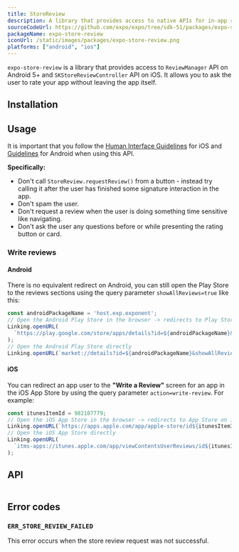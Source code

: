 ```yaml
---
title: StoreReview
description: A library that provides access to native APIs for in-app reviews.
sourceCodeUrl: https://github.com/expo/expo/tree/sdk-51/packages/expo-store-review
packageName: expo-store-review
iconUrl: /static/images/packages/expo-store-review.png
platforms: ["android", "ios"]
---
```


`expo-store-review` is a library that provides access to `ReviewManager` API on Android 5+ and `SKStoreReviewController` API on iOS. It allows you to ask the user to rate your app without leaving the app itself.

## Installation

## Usage

It is important that you follow the [Human Interface Guidelines](https://developer.apple.com/design/human-interface-guidelines/ratings-and-reviews) for iOS and [Guidelines](https://developer.android.com/guide/playcore/in-app-review#when-to-request) for Android when using this API.

**Specifically:**

- Don't call `StoreReview.requestReview()` from a button - instead try calling it after the user has finished some signature interaction in the app.
- Don't spam the user.
- Don't request a review when the user is doing something time sensitive like navigating.
- Don't ask the user any questions before or while presenting the rating button or card.

### Write reviews

#### Android

There is no equivalent redirect on Android, you can still open the Play Store to the reviews sections using the query parameter `showAllReviews=true` like this:

```ts Android Play Store example
const androidPackageName = 'host.exp.exponent';
// Open the Android Play Store in the browser -> redirects to Play Store on Android
Linking.openURL(
  `https://play.google.com/store/apps/details?id=${androidPackageName}&showAllReviews=true`
);
// Open the Android Play Store directly
Linking.openURL(`market://details?id=${androidPackageName}&showAllReviews=true`);
```

#### iOS

You can redirect an app user to the **"Write a Review"** screen for an app in the iOS App Store by using the query parameter `action=write-review`. For example:

```ts iOS App Store example
const itunesItemId = 982107779;
// Open the iOS App Store in the browser -> redirects to App Store on iOS
Linking.openURL(`https://apps.apple.com/app/apple-store/id${itunesItemId}?action=write-review`);
// Open the iOS App Store directly
Linking.openURL(
  `itms-apps://itunes.apple.com/app/viewContentsUserReviews/id${itunesItemId}?action=write-review`
);
```

## API

```js

```

## Error codes

### `ERR_STORE_REVIEW_FAILED`

This error occurs when the store review request was not successful.